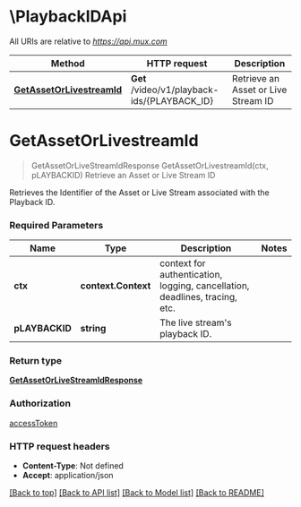 # \PlaybackIDApi

All URIs are relative to *https://api.mux.com*

Method | HTTP request | Description
------------- | ------------- | -------------
[**GetAssetOrLivestreamId**](PlaybackIDApi.md#GetAssetOrLivestreamId) | **Get** /video/v1/playback-ids/{PLAYBACK_ID} | Retrieve an Asset or Live Stream ID


# **GetAssetOrLivestreamId**
> GetAssetOrLiveStreamIdResponse GetAssetOrLivestreamId(ctx, pLAYBACKID)
Retrieve an Asset or Live Stream ID

Retrieves the Identifier of the Asset or Live Stream associated with the Playback ID. 

### Required Parameters

Name | Type | Description  | Notes
------------- | ------------- | ------------- | -------------
 **ctx** | **context.Context** | context for authentication, logging, cancellation, deadlines, tracing, etc.
  **pLAYBACKID** | **string**| The live stream&#39;s playback ID. | 

### Return type

[**GetAssetOrLiveStreamIdResponse**](GetAssetOrLiveStreamIdResponse.md)

### Authorization

[accessToken](../README.md#accessToken)

### HTTP request headers

 - **Content-Type**: Not defined
 - **Accept**: application/json

[[Back to top]](#) [[Back to API list]](../README.md#documentation-for-api-endpoints) [[Back to Model list]](../README.md#documentation-for-models) [[Back to README]](../README.md)

